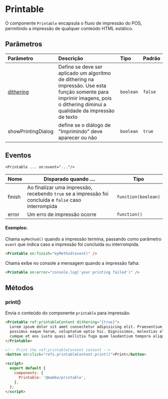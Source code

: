 # Printable

O componente `Printable` encapsula o fluxo de impressão do POS, permitindo a impressão de qualquer conteúdo HTML estático.

## Parâmetros

| Parâmetro                                         | Descrição                                                                                                                                                                     | Tipo      | Padrão  |
| :------------------------------------------------ | :---------------------------------------------------------------------------------------------------------------------------------------------------------------------------- | :-------- | :------ |
| [dithering](https://pt.wikipedia.org/wiki/Dither) | Define se deve ser aplicado um algoritmo de dithering na impressão. Use esta função somente para imprimir imagens, pois o dithering diminui a qualidade da impressão de texto | `boolean` | `false` |
| showPrintingDialog                                | define se o diálogo de "Imprimindo" deve aparecer ou não                                                                                                                      | `boolean` | `true`  |

## Eventos

`<Printable ... on:event="..."/>`

| Nome   | Disparado quando ....                                                                                 | Tipo                |
| ------ | ----------------------------------------------------------------------------------------------------- | ------------------- |
| finish | Ao finalizar uma impressão, recebendo `true` se a impressão foi concluída e `false` caso interrompida | `function(boolean)` |
| error  | Um erro de impressão ocorre                                                                           | `function()`        |

#### Exemplos:

Chama `myMethod()` quando a impressão termina, passando como parâmetro `event` que indica caso a impressão foi concluída ou interrompida.

```html
<Printable on:finish="myMethod(event)" />
```

Chama exibe no console a mensagem quando a impressão falha:

```html
<Printable on:error="console.log('your printing failed')" />
```

## Métodos

### print()

Envia o conteúdo do componente `printable` para impressão.

```html
<Printable ref:printableContent dithering="{true}">
  Lorem ipsum dolor sit amet consectetur adipisicing elit. Praesentium esse
  possimus eaque harum, voluptatum optio hic. Dignissimos, molestias eligendi,
  cumque et eos iusto quasi mollitia fuga quam laudantium tempora aliquid?
</Printable>

<!-- Print the ref:printableContent content -->
<button on:click="refs.printableContent.print()">Print</button>

<script>
  export default {
    components: {
      Printable: '@mamba/printable',
    },
  };
</script>
```
